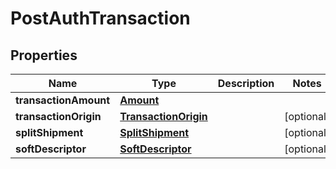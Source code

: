 
# PostAuthTransaction

## Properties
Name | Type | Description | Notes
------------ | ------------- | ------------- | -------------
**transactionAmount** | [**Amount**](Amount.md) |  | 
**transactionOrigin** | [**TransactionOrigin**](TransactionOrigin.md) |  |  [optional]
**splitShipment** | [**SplitShipment**](SplitShipment.md) |  |  [optional]
**softDescriptor** | [**SoftDescriptor**](SoftDescriptor.md) |  |  [optional]



